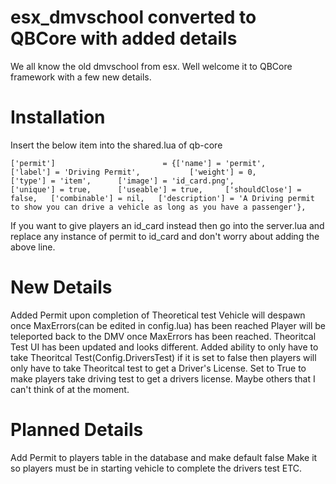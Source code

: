 # esx_dmvschool converted to QBCore with added details
 We all know the old dmvschool from esx. Well welcome it to QBCore framework with a few new details.

# Installation

Insert the below item into the shared.lua of qb-core

```['permit']						 = {['name'] = 'permit',						['label'] = 'Driving Permit',			['weight'] = 0,			['type'] = 'item',		['image'] = 'id_card.png',				['unique'] = true,		['useable'] = true,		['shouldClose'] = false,   ['combinable'] = nil,   ['description'] = 'A Driving permit to show you can drive a vehicle as long as you have a passenger'},```

If you want to give players an id_card instead then go into the server.lua and replace any instance of permit to id_card and don't worry about adding the above line.

# New Details
Added Permit upon completion of Theoretical test
Vehicle will despawn once MaxErrors(can be edited in config.lua) has been reached
Player will be teleported back to the DMV once MaxErrors has been reached.
Theoritcal Test UI has been updated and looks different.
Added ability to only have to take Theoritcal Test(Config.DriversTest) if it is set to false then players will only have to take Theoritcal test to get a Driver's License. Set to True to make players take driving test to get a drivers license.
Maybe others that I can't think of at the moment.

# Planned Details
Add Permit to players table in the database and make default false
Make it so players must be in starting vehicle to complete the drivers test
ETC.
